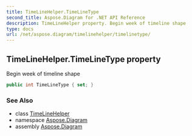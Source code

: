 ```yaml
---
title: TimeLineHelper.TimeLineType
second_title: Aspose.Diagram for .NET API Reference
description: TimeLineHelper property. Begin week of timeline shape
type: docs
url: /net/aspose.diagram/timelinehelper/timelinetype/
---
```

## TimeLineHelper.TimeLineType property

Begin week of timeline shape

```csharp
public int TimeLineType { set; }
```

### See Also

* class [TimeLineHelper](../)
* namespace [Aspose.Diagram](../../timelinehelper/)
* assembly [Aspose.Diagram](../../../)


